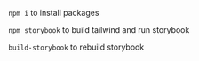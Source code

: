 `npm i` to install packages

`npm storybook` to build tailwind and run storybook

`build-storybook` to rebuild storybook